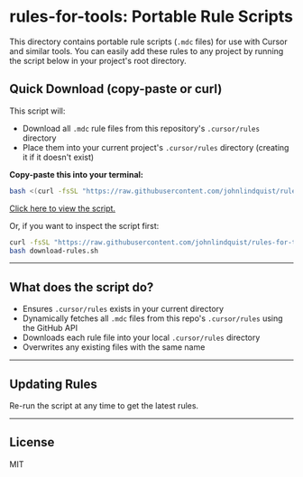 # rules-for-tools: Portable Rule Scripts

This directory contains portable rule scripts (`.mdc` files) for use with Cursor and similar tools. You can easily add these rules to any project by running the script below in your project's root directory.

## Quick Download (copy-paste or curl)

This script will:
- Download all `.mdc` rule files from this repository's `.cursor/rules` directory
- Place them into your current project's `.cursor/rules` directory (creating it if it doesn't exist)

**Copy-paste this into your terminal:**

```bash
bash <(curl -fsSL "https://raw.githubusercontent.com/johnlindquist/rules-for-tools/main/.cursor/rules/download-rules.sh")
```

[Click here to view the script.](https://raw.githubusercontent.com/johnlindquist/rules-for-tools/main/.cursor/rules/download-rules.sh)

Or, if you want to inspect the script first:

```bash
curl -fsSL "https://raw.githubusercontent.com/johnlindquist/rules-for-tools/main/.cursor/rules/download-rules.sh" -o download-rules.sh
bash download-rules.sh
```

---

## What does the script do?
- Ensures `.cursor/rules` exists in your current directory
- Dynamically fetches all `.mdc` files from this repo's `.cursor/rules` using the GitHub API
- Downloads each rule file into your local `.cursor/rules` directory
- Overwrites any existing files with the same name

---

## Updating Rules

Re-run the script at any time to get the latest rules.

---

## License
MIT 